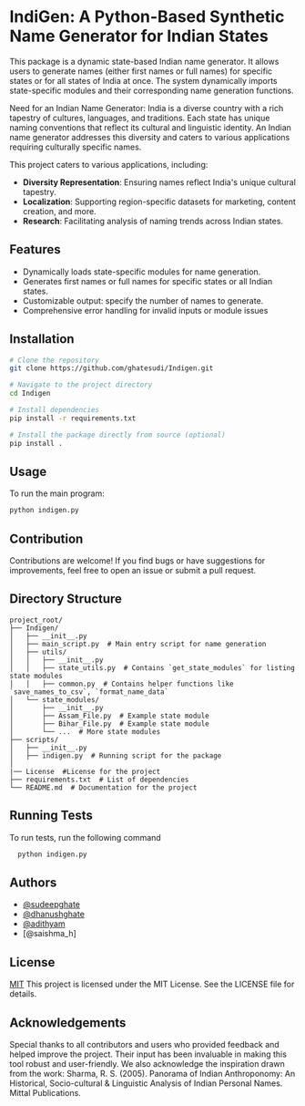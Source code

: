 
# IndiGen: A Python-Based Synthetic Name Generator for Indian States

This package is a dynamic state-based Indian name generator. It allows users to generate names (either first names or full names)
for specific states or for all states of India at once. The system dynamically imports state-specific modules and their corresponding
name generation functions.

Need for an Indian Name Generator:
India is a diverse country with a rich tapestry of cultures, languages, and traditions. 
Each state has unique naming conventions that reflect its cultural and linguistic identity.
An Indian name generator addresses this diversity and caters to various applications requiring culturally specific names.

This project caters to various applications, including:
- **Diversity Representation**: Ensuring names reflect India's unique cultural tapestry.
- **Localization**: Supporting region-specific datasets for marketing, content creation, and more.
- **Research**: Facilitating analysis of naming trends across Indian states.


## Features

- Dynamically loads state-specific modules for name generation.
- Generates first names or full names for specific states or all Indian states.
- Customizable output: specify the number of names to generate.
- Comprehensive error handling for invalid inputs or module issues

## Installation

```bash
# Clone the repository
git clone https://github.com/ghatesudi/Indigen.git

# Navigate to the project directory
cd Indigen

# Install dependencies
pip install -r requirements.txt

# Install the package directly from source (optional)
pip install .
```
    
## Usage

To run the main program:
```bash
python indigen.py
```
## Contribution

Contributions are welcome! If you find bugs or have suggestions for improvements, feel free to open an issue or submit a pull request.


## Directory Structure
```
project_root/
├── Indigen/
│   ├── __init__.py
│   ├── main_script.py  # Main entry script for name generation
│   ├── utils/
│   │   ├── __init__.py
│   │   ├── state_utils.py  # Contains `get_state_modules` for listing state modules
│   │   ├── common.py  # Contains helper functions like `save_names_to_csv`, `format_name_data`
│   └── state_modules/
│       ├── __init__.py
│       ├── Assam_File.py  # Example state module
│       ├── Bihar_File.py  # Example state module
│       └── ...  # More state modules
├── scripts/
│   ├── __init__.py
│   ├── indigen.py  # Running script for the package
│
|── License  #License for the project
├── requirements.txt  # List of dependencies
└── README.md  # Documentation for the project
```



## Running Tests

To run tests, run the following command

```python
  python indigen.py
```


## Authors

- [@sudeepghate](https://github.com/ghatesudi/)
- [@dhanushghate](https://github.com/ddhanush)
- [@adithyam](https://github.com/adithyammathrushree)
- [@saishma_h]





## License

[MIT](https://github.com/ghatesudi/Indigen/blob/main/LICENSE)
This project is licensed under the MIT License. See the LICENSE file for details.


## Acknowledgements
Special thanks to all contributors and users who provided feedback and helped improve the project. Their input has been invaluable in making this tool robust and user-friendly.
We also acknowledge the inspiration drawn from the work: Sharma, R. S. (2005). Panorama of Indian Anthroponomy: An Historical, Socio-cultural & Linguistic Analysis of Indian Personal Names. Mittal Publications.

